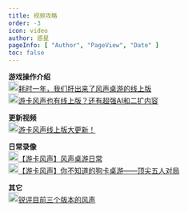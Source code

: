 ```yaml
---
title: 视频攻略
order: -3
icon: video
author: 惑星
pageInfo: [ "Author", "PageView", "Date" ]
toc: false
---
```


**游戏操作介绍**\
[<img height="20" width="20" src="/images/bilibili.svg" />耗时一年，我们肝出来了风声桌游的线上版](https://www.bilibili.com/video/BV1RK421x7ie)\
[<img height="20" width="20" src="/images/bilibili.svg" />游卡风声也有线上版？还有超强AI和二扩内容](https://www.bilibili.com/video/BV1nx4y1y7qP)

**更新视频**\
[<img height="20" width="20" src="/images/bilibili.svg" />游卡风声线上版大更新！](https://www.bilibili.com/video/BV15iiPeHEgE)

**日常录像**\
[<img height="20" width="20" src="/images/bilibili.svg" />【游卡风声】风声桌游日常](https://www.bilibili.com/video/BV1JC4y1e72n)\
[<img height="20" width="20" src="/images/bilibili.svg" />【游卡风声】你不知道的狗卡桌游——顶尖五人对局](https://www.bilibili.com/video/BV1G94y1t7eC)

**其它**\
[<img height="20" width="20" src="/images/bilibili.svg" />锐评目前三个版本的风声](https://www.bilibili.com/video/BV1GJ4m1W7NE)
